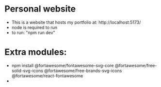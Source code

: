 # Personal website
 - This is a website that hosts my portfolio at: http://localhost:5173/
 - node is required to run
 - to run: "npm run dev"

# Extra modules:
 - npm install @fortawesome/fontawesome-svg-core @fortawesome/free-solid-svg-icons @fortawesome/free-brands-svg-icons @fortawesome/react-fontawesome
 - <next item>

